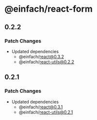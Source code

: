 # @einfach/react-form

## 0.2.2

### Patch Changes

- Updated dependencies
  - @einfach/react@0.3.2
  - @einfach/react-utils@0.2.2

## 0.2.1

### Patch Changes

- Updated dependencies
  - @einfach/react@0.3.1
  - @einfach/react-utils@0.2.1
